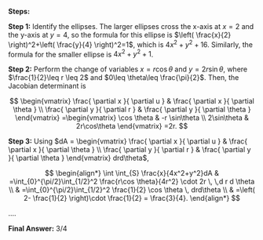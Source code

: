 **Steps:**

**Step 1:** Identify the ellipses. The larger ellipses cross the x-axis at $x=2$ and the y-axis at $y=4$, so the formula for this ellipse is $\left( \frac{x}{2} \right)^2+\left( \frac{y}{4} \right)^2=1$, which is $4x^2+y^2+16$. Similarly, the formula for the smaller ellipse is $4x^2+y^2+1$.

**Step 2:** Perform the change of variables $x=r\cos \theta$ and $y=2r \sin\theta$, where $\frac{1}{2}\leq r \leq 2$ and $0\leq \theta\leq \frac{\pi}{2}$. Then, the Jacobian determinant is

$$
\begin{vmatrix}
\frac{ \partial x }{ \partial u }  & \frac{ \partial x }{ \partial \theta }  \\
\frac{ \partial y }{ \partial r }  & \frac{ \partial y }{ \partial \theta } 
\end{vmatrix} =\begin{vmatrix}
\cos \theta & -r \sin\theta \\
2\sin\theta & 2r\cos\theta
\end{vmatrix} =2r.
$$

**Step 3:** Using $dA = \begin{vmatrix} \frac{ \partial x }{ \partial u }  & \frac{ \partial x }{ \partial \theta }  \\ \frac{ \partial y }{ \partial r }  & \frac{ \partial y }{ \partial \theta } \end{vmatrix}  drd\theta$,

$$
\begin{align*}
	\int \int_{S} \frac{x}{4x^2+y^2}dA & =\int_{0}^{\pi/2}\int_{1/2}^2 \frac{r\cos \theta}{4r^2} \cdot 2r \, \,d r d \theta \\
 & =\int_{0}^{\pi/2}\int_{1/2}^2 \frac{1}{2} \cos \theta \, drd\theta \\
 & =\left( 2- \frac{1}{2} \right)\cdot \frac{1}{2} = \frac{3}{4}.
\end{align*}
$$

....

**Final Answer:** 3/4